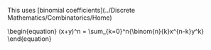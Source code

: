 This uses [binomial coefficients](../Discrete Mathematics/Combinatorics/Home)

\begin{equation}
(x+y)^n = \sum_{k=0}^n{\binom{n}{k}x^{n-k}y^k}
\end{equation}